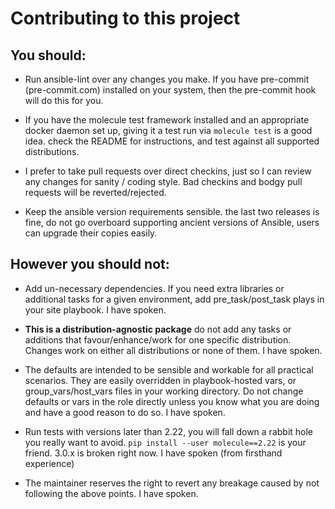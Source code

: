 Contributing to this project
============================

## You should:

* Run ansible-lint over any changes you make. If you have pre-commit (pre-commit.com) installed on your system, then the pre-commit hook will do this for you.

* If you have the molecule test framework installed and an appropriate docker daemon set up, giving it a test run via `molecule test` is a good idea. check the README for instructions, and test against all supported distributions.

* I prefer to take pull requests over direct checkins, just so I can review any changes for sanity / coding style. Bad checkins and bodgy pull requests will be reverted/rejected.

* Keep the ansible version requirements sensible. the last two releases is fine, do not go overboard supporting ancient versions of Ansible, users can upgrade their copies easily.

## However you should not:

* Add un-necessary dependencies. If you need extra libraries or additional tasks for a given environment, add pre_task/post_task plays in your site playbook. I have spoken.

* **This is a distribution-agnostic package** do not add any tasks or additions that favour/enhance/work for one specific distribution. Changes work on either all distributions or none of them. I have spoken.

* The defaults are intended to be sensible and workable for all practical scenarios. They are easily overridden in playbook-hosted vars, or group_vars/host_vars files in your working directory. Do not change defaults or vars in the role directly unless you know what you are doing and have a good reason to do so. I have spoken.

* Run tests with versions later than 2.22, you will fall down a rabbit hole you really want to avoid. `pip install --user molecule==2.22` is your friend. 3.0.x is broken right now. I have spoken (from firsthand experience)

* The maintainer reserves the right to revert any breakage caused by not following the above points. I have spoken.

